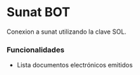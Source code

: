 # Sunat BOT

Conexion a sunat utilizando la clave SOL.

### Funcionalidades
- Lista documentos electrónicos emitidos
